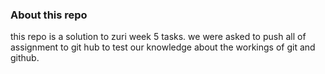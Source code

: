 ### About this repo

this repo is a solution to zuri week 5 tasks. we were asked to push all of assignment to git hub to test our knowledge about the workings of git and github. 